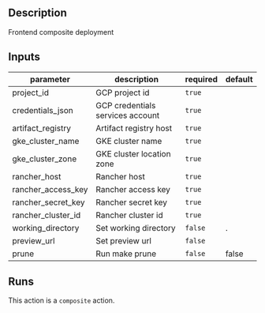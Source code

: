 <!-- action-docs-description -->
## Description

Frontend composite deployment
<!-- action-docs-description -->

<!-- action-docs-inputs -->
## Inputs

| parameter | description | required | default |
| --- | --- | --- | --- |
| project_id | GCP project id | `true` |  |
| credentials_json | GCP credentials services account | `true` |  |
| artifact_registry | Artifact registry host | `true` |  |
| gke_cluster_name | GKE cluster name | `true` |  |
| gke_cluster_zone | GKE cluster location zone | `true` |  |
| rancher_host | Rancher host | `true` |  |
| rancher_access_key | Rancher access key | `true` |  |
| rancher_secret_key | Rancher secret key | `true` |  |
| rancher_cluster_id | Rancher cluster id | `true` |  |
| working_directory | Set working directory | `false` | . |
| preview_url | Set preview url | `false` |  |
| prune | Run make prune | `false` | false |
<!-- action-docs-inputs -->

<!-- action-docs-outputs -->

<!-- action-docs-outputs -->

<!-- action-docs-runs -->
## Runs

This action is a `composite` action.
<!-- action-docs-runs -->
